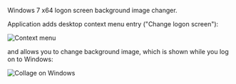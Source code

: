 Windows 7 x64 logon screen background image changer.

Application adds desktop context menu entry ("Change logon screen"):

![Context menu](http://if.pw.edu.pl/~ludwik/images/loginscreen_contextmenu.png)

and allows you to change background image, which is shown while you log on to Windows:

![Collage on Windows](http://if.pw.edu.pl/~ludwik/images/loginscreen.jpg)
